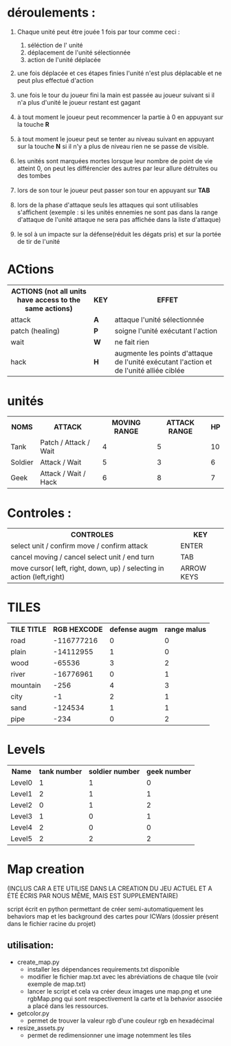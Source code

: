 
<h1>déroulements :</h1>
<ol>
	<li>Chaque unité peut être jouée 1 fois par tour comme ceci :
	<ol> 
		<p><p>
		<li>séléction de l' unité
		<li>déplacement de l'unité sélectionnée
		<li>action de l'unité déplacée
	</ol>
	<p><p>
	<li>une fois déplacée et ces étapes finies l'unité n'est plus déplacable et ne peut plus effectué d'action
	<br><br>
	<li>une fois le tour du joueur fini la main est passée au joueur suivant si il n'a plus d'unité le joueur restant est gagant
	<br><br>
	<li>à tout moment le joueur peut recommencer la partie à 0 en appuyant sur la touche <strong>R</strong>
	<br><br>
	<li>à tout moment le joueur peut se tenter au niveau suivant en appuyant sur la touche <strong>N</strong> si il n'y a plus de niveau rien ne se passe de visible.
	<br><br>
	<li> les unités sont marquées mortes lorsque leur nombre de point de vie atteint 0, on peut les différencier des autres par leur allure détruites ou des tombes
	<br><br>
	<li> lors de son tour le joueur peut passer son tour en appuyant sur <strong>TAB</strong>
	<br><br>
	<li>lors de la phase d'attaque seuls les attaques qui sont utilisables s'affichent (exemple : si les unités ennemies ne sont pas dans la range d'attaque de l'unité attaque ne sera pas affichée dans la liste d'attaque)
	<br><br>
	<li>le sol à un impacte sur la défense(réduit les dégats pris) et sur la portée de tir de l'unité
</ol>

</table>
<h1>ACtions</h1>
<table>
  <tr>
  <th>ACTIONS (not all units have access to the same actions)
  <th>KEY
  <th>EFFET
  <tr>
  <tr>
  <td>attack 
  <td><strong>A</strong>
  <td>attaque l'unité sélectionnée
  <tr>
   <tr>
  <td>patch (healing) 
  <td><strong>P</strong>
  <td>soigne l'unité exécutant l'action
  <tr>
  <tr>
  <td>wait
  <td><strong>W</strong>
  <td>ne fait rien 
  <tr>
  <tr>
  <td>hack 
  <td><strong>H</strong>
  <td>augmente les points d'attaque de l'unité exécutant l'action et de l'unité  alliée ciblée
  <tr>
</table>

<h1>unités</h1>
<table>
<tr>
<th>NOMS
<th>ATTACK 
<th>MOVING RANGE
<th>ATTACK RANGE
<th>HP
</tr>
<tr>
<td>Tank
<td>Patch / Attack / Wait
<td>4
<td>5
<td>10
</tr>
<tr>
<td>Soldier
<td>Attack / Wait
<td>5
<td>3
<td>6
</tr>
<tr>
<td>Geek
<td>Attack / Wait / Hack
<td>6
<td>8
<td>7
</tr>
</table>
<h1>Controles :</h1>
<table>
  <tr>
    <th>CONTROLES
    <th>KEY
  </tr>
  <tr>
    <td>select unit / confirm move / confirm attack </td>
    <td>ENTER</td>
  </tr>
  <tr>
    <td>cancel moving / cancel select unit / end turn  </td>
    <td>TAB</td>
  </tr>
  <tr>
  <td> move cursor( left, right, down, up) / selecting in action (left,right)
  <td>ARROW KEYS
  </tr>

</table>

<h1>TILES</h1>
<table>
  <tr>
  <th>TILE TITLE
  <th>RGB HEXCODE
  <th>defense augm
  <th>range malus
  </tr>
  <tr>
  <td>road
  <td>-116777216
  <td>0
  <td>0
  </tr>
  <tr>
  <td>plain
  <td>-14112955
  <td>1
  <td>0
  </tr>
  <tr>
  <td>wood
  <td>-65536
  <td>3
  <td>2
  </tr>
  <tr>
  <td>river
  <td>-16776961
  <td>0
  <td>1
  </tr>	
 <tr>
  <td>mountain
  <td>-256
  <td>4
  <td>3
  </tr>	
 <tr>
  <td>city
  <td>-1
  <td>2
  <td>1
  </tr>
 <tr>
  <td>sand
  <td>-124534
  <td>1
  <td>1
  </tr>
 <tr>
  <td>pipe
  <td>-234
  <td>0
  <td>2
  </tr>			
</table>
<h1>Levels</h1>
<table>
<tr>
<th>Name
<th>tank number
<th>soldier number
<th>geek number
</tr>
<tr>
<tr>
<td>Level0
<td>1
<td>1
<td>0
</tr>
<tr>
<td>Level1
<td>2
<td>1
<td>1
</tr>
<tr>
<td>Level2
<td>0
<td>1
<td>2
</tr>
<tr>
<td>Level3
<td>1
<td>0
<td>1
</tr>
<tr>
<td>Level4
<td>2
<td>0
<td>0
</tr>
<tr>
<td>Level5
<td>2
<td>2
<td>2
</tr>
</table>
<h1>Map creation</h1>
<p>(INCLUS CAR A ETE UTILISE DANS LA CREATION DU JEU ACTUEL ET A ÉTÉ ÉCRIS PAR NOUS MÊME, MAIS EST SUPPLEMENTAIRE)</p>
<p>script écrit en python permettant de créer semi-automatiquement les behaviors map et les background des cartes pour ICWars (dossier présent dans le fichier racine du projet)</p>
<h2>utilisation:</h2>
<ul>
<li>create_map.py 
<ul>
<li>installer les dépendances requirements.txt disponible
<li>modifier le fichier map.txt avec les abréviations de chaque tile (voir exemple de map.txt)
<li>lancer le script et cela va créer deux images une map.png et une rgbMap.png qui sont respectivement la carte et la behavior associée a placé dans les ressources.
</ul>
<li>getcolor.py
<ul>
<li>permet de trouver la valeur rgb d'une couleur rgb en hexadécimal 
</ul>
<li>resize_assets.py
<ul>
<li>permet de redimensionner une image notemment les tiles
<ul>
<l
</ul>


